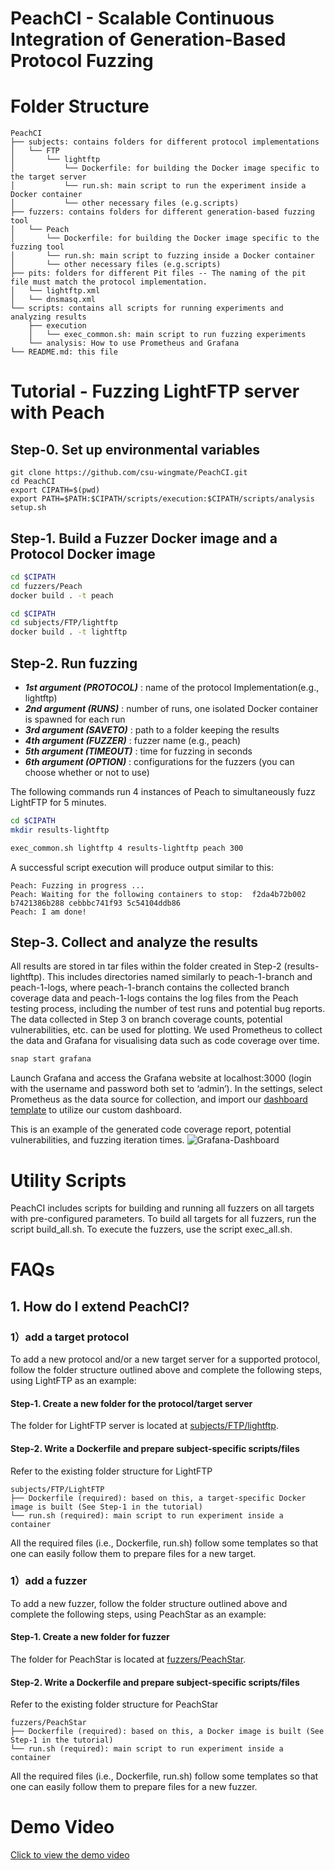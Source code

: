 # PeachCI - Scalable Continuous Integration of Generation-Based Protocol Fuzzing

# Folder Structure
```
PeachCI
├── subjects: contains folders for different protocol implementations
│   └── FTP
│       └── lightftp
│           └── Dockerfile: for building the Docker image specific to the target server
│           └── run.sh: main script to run the experiment inside a Docker container
│           └── other necessary files (e.g.scripts)
├── fuzzers: contains folders for different generation-based fuzzing tool
│   └── Peach
│       └── Dockerfile: for building the Docker image specific to the fuzzing tool
│       └── run.sh: main script to fuzzing inside a Docker container
│       └── other necessary files (e.g.scripts)
├── pits: folders for different Pit files -- The naming of the pit file must match the protocol implementation.
│   └── lightftp.xml
│   └── dnsmasq.xml
└── scripts: contains all scripts for running experiments and analyzing results
    ├── execution
    │   └── exec_common.sh: main script to run fuzzing experiments
    └── analysis: How to use Prometheus and Grafana
└── README.md: this file
```

# Tutorial - Fuzzing LightFTP server with Peach
## Step-0. Set up environmental variables
```
git clone https://github.com/csu-wingmate/PeachCI.git
cd PeachCI
export CIPATH=$(pwd)
export PATH=$PATH:$CIPATH/scripts/execution:$CIPATH/scripts/analysis
setup.sh
```

## Step-1. Build a Fuzzer Docker image and a Protocol Docker image
```bash
cd $CIPATH
cd fuzzers/Peach
docker build . -t peach
```
```bash
cd $CIPATH
cd subjects/FTP/lightftp
docker build . -t lightftp
```

## Step-2. Run fuzzing
- ***1st argument (PROTOCOL)*** : name of the protocol Implementation(e.g., lightftp)
- ***2nd argument (RUNS)***     : number of runs, one isolated Docker container is spawned for each run
- ***3rd argument (SAVETO)***   : path to a folder keeping the results
- ***4th argument (FUZZER)***   : fuzzer name (e.g., peach) 
- ***5th argument (TIMEOUT)***  : time for fuzzing in seconds
- ***6th argument (OPTION)***  : configurations for the fuzzers (you can choose whether or not to use)


The following commands run 4 instances of Peach to simultaneously fuzz LightFTP for 5 minutes.

```bash
cd $CIPATH
mkdir results-lightftp

exec_common.sh lightftp 4 results-lightftp peach 300
```

A successful script execution will produce output similar to this:
```
Peach: Fuzzing in progress ...
Peach: Waiting for the following containers to stop:  f2da4b72b002 b7421386b288 cebbbc741f93 5c54104ddb86
Peach: I am done!
```

## Step-3. Collect and analyze the results
All results are stored in tar files within the folder created in Step-2 (results-lightftp). This includes directories named similarly to peach-1-branch and peach-1-logs, where peach-1-branch contains the collected branch coverage data and peach-1-logs contains the log files from the Peach testing process, including the number of test runs and potential bug reports.
The data collected in Step 3 on branch coverage counts, potential vulnerabilities, etc. can be used for plotting. We used Prometheus to collect the data and Grafana for visualising data such as code coverage over time.
```bash
snap start grafana
```
Launch Grafana and access the Grafana website at localhost:3000 (login with the username and password both set to ‘admin’). In the settings, select Prometheus as the data source for collection, and import our [dashboard template](https://github.com/csu-wingmate/PeachCI/blob/main/scripts/analysis/Node%20Exporter.json) to utilize our custom dashboard.

This is an example of the generated code coverage report, potential vulnerabilities, and fuzzing iteration times.
![Grafana-Dashboard](https://github.com/csu-wingmate/profuzzpeach/blob/main/figures/Grafana-Dashboard.png)

# Utility Scripts
PeachCI includes scripts for building and running all fuzzers on all targets with pre-configured parameters. To build all targets for all fuzzers, run the script build_all.sh. To execute the fuzzers, use the script exec_all.sh.

# FAQs
## 1. How do I extend PeachCI?
### 1）add a target protocol
To add a new protocol and/or a new target server for a supported protocol, follow the folder structure outlined above and complete the following steps, using LightFTP as an example:

#### Step-1. Create a new folder for the protocol/target server
The folder for LightFTP server is located at [subjects/FTP/lightftp](https://github.com/csu-wingmate/PeachCI/tree/main/subjects/FTP/lightftp).

#### Step-2. Write a Dockerfile and prepare subject-specific scripts/files
Refer to the existing folder structure for LightFTP
```
subjects/FTP/LightFTP
├── Dockerfile (required): based on this, a target-specific Docker image is built (See Step-1 in the tutorial)
└── run.sh (required): main script to run experiment inside a container
```
All the required files (i.e., Dockerfile, run.sh) follow some templates so that one can easily follow them to prepare files for a new target.

### 1）add a fuzzer
To add a new fuzzer, follow the folder structure outlined above and complete the following steps, using PeachStar as an example:

#### Step-1. Create a new folder for fuzzer
The folder for PeachStar is located at [fuzzers/PeachStar](https://github.com/csu-wingmate/PeachCI/tree/main/fuzzers/PeachStar).

#### Step-2. Write a Dockerfile and prepare subject-specific scripts/files
Refer to the existing folder structure for PeachStar
```
fuzzers/PeachStar
├── Dockerfile (required): based on this, a Docker image is built (See Step-1 in the tutorial)
└── run.sh (required): main script to run experiment inside a container
```
All the required files (i.e., Dockerfile, run.sh) follow some templates so that one can easily follow them to prepare files for a new fuzzer.

# Demo Video
[Click to view the demo video](https://youtu.be/3_XQVxoUiMM)
